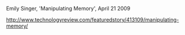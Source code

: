 Emily Singer, 'Manipulating Memory', April 21 2009

<http://www.technologyreview.com/featuredstory/413109/manipulating-memory/>

